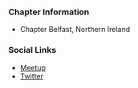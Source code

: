 <!--### Chapter Information
* Chapter Region

### Social Links
* [Meetup](#)
* [Social Link](#)-->
### Chapter Information
* Chapter Belfast, Northern Ireland

### Social Links
* [Meetup](https://www.meetup.com/OWASP-Belfast/)
* [Twitter](https://twitter.com/OWASPBelfast)
